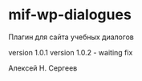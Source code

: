 # mif-wp-dialogues

Плагин для сайта учебных диалогов

version 1.0.1
version 1.0.2 - waiting fix

Алексей Н. Сергеев
